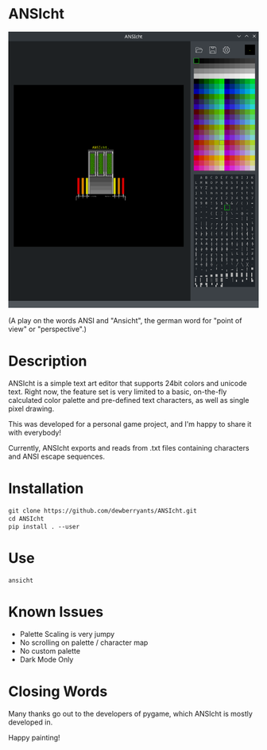 # ANSIcht

<img alt="Screenshot" src="docs/screen.webp"/>

(A play on the words ANSI and "Ansicht",
the german word for "point of view" or "perspective".)

# Description
ANSIcht is a simple text art editor that supports
24bit colors and unicode text. Right now, the feature
set is very limited to a basic, on-the-fly calculated
color palette and pre-defined text characters, as
well as single pixel drawing.

This was developed for a personal game project, and
I'm happy to share it with everybody!

Currently, ANSIcht exports and reads from .txt files
containing characters and ANSI escape sequences.

# Installation
    git clone https://github.com/dewberryants/ANSIcht.git
    cd ANSIcht
    pip install . --user

# Use
    ansicht

# Known Issues
 * Palette Scaling is very jumpy
 * No scrolling on palette / character map
 * No custom palette
 * Dark Mode Only

# Closing Words

Many thanks go out to the developers of pygame,
which ANSIcht is mostly developed in.

Happy painting!

